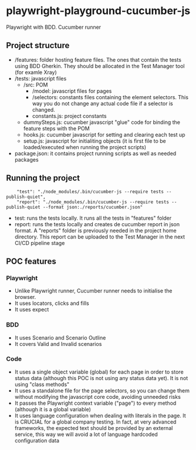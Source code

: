 # playwright-playground-cucumber-js
Playwright with BDD. Cucumber runner

## Project structure

- /features: folder hosting feature files. The ones that contain the tests using BDD Gherkin. They should be allocated in the Test Manager tool (for examle Xray)
- /tests: javascript files
    - /src: POM
        - /model: javascript files for pages
        - /selectors: constants files containing the element selectors. This way you do not change any actual code file if a selector is changed.
        - constants.js: project constants
    - dummySteps.js: cucumber javascript "glue" code for binding the feature steps with the POM
    - hooks.js: cucumber javascript for setting and clearing each test up
    - setup.js: javascript for initialiting objects (it is first file to be loaded/executed when running the project scripts)
- package.json: it contains project running scripts as well as needed packages

## Running the project

```
    "test": "./node_modules/.bin/cucumber-js --require tests --publish-quiet",
    "report": "./node_modules/.bin/cucumber-js --require tests --publish-quiet --format json:./reports/cucumber.json"
```

- test: runs the tests locally. It runs all the tests in "features" folder
- report: runs the tests locally and creates de cucumber report in json format. A "reports" folder is previously needed in the project home directory. This report can be uploaded to the Test Manager in the next CI/CD pipeline stage


## POC features

### Playwright

- Unlike Playwright runner, Cucumber runner needs to initialise the browser.
- It uses locators, clicks and fills
- It uses expect 


### BDD

- It uses Scenario and Scenario Outline
- It covers Valid and Invalid scenarios


### Code

- It uses a single object variable (global) for each page in order to store status data (although this POC is not using any status data yet). It is not using "class methods"
- It uses a standalone file for the page selectors, so you can change them without modifying the javascript core code, avoiding unneeded risks
- It passes the Playwright context variable ("page") to every method (although it is a global variable)
- It uses language configuration when dealing with literals in the page. It is CRUCIAL for a global company testing. In fact, at very advanced frameworks, the expected text should be provided by an external service, this way we will avoid a lot of language hardcoded configuration data